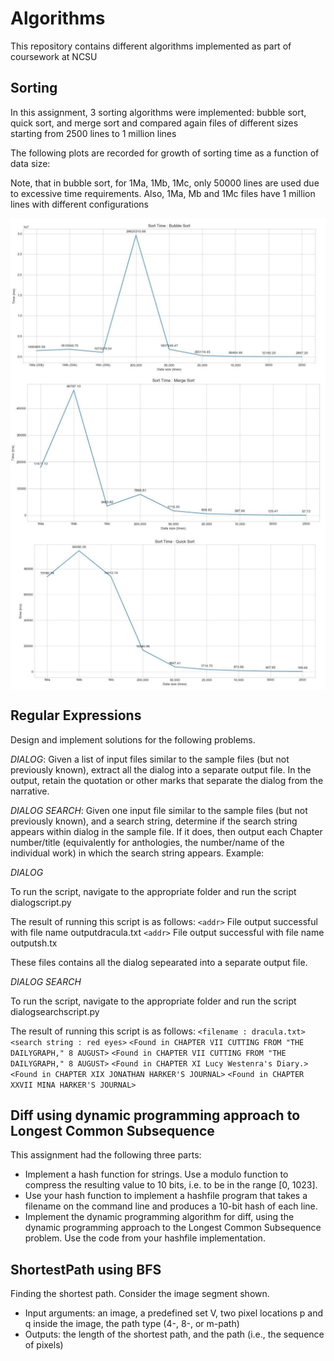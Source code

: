 # Algorithms
 This repository contains different algorithms implemented as part of coursework at NCSU
 
## __Sorting__

In this assignment, 3 sorting algorithms were implemented: bubble sort, quick sort, and
merge sort and compared again files of different sizes starting from 2500 lines to 1 million lines

The following plots are recorded for growth of sorting time as a function of data size:

Note, that in bubble sort, for 1Ma, 1Mb, 1Mc, only 50000 lines are used due to
excessive time requirements. Also, 1Ma, Mb and 1Mc files have 1 million lines with different configurations

<img align="center" width = 600 src="images/bubble_sort_time.JPG">
<img align="center" width = 600 src="images/merge_sort_time.JPG">
<img align="center" width = 600 src="images/quick_sort_time.JPG">



## __Regular Expressions__

Design and implement solutions for the following problems. 

_DIALOG_: Given a list of input files similar to the sample files (but not previously known), extract
all the dialog into a separate output file. In the output, retain the quotation or other
marks that separate the dialog from the narrative.


_DIALOG SEARCH_: Given one input file similar to the sample files (but not previously known),
and a search string, determine if the search string appears within dialog in the sample
file. If it does, then output each Chapter number/title (equivalently for anthologies,
the number/name of the individual work) in which the search string appears.
Example:

_DIALOG_

To run the script, navigate to the appropriate folder and run the script dialogscript.py

The result of running this script is as follows:
`<addr>` File output successful with file name outputdracula.txt
`<addr>` File output successful with file name outputsh.tx

These files contains all the dialog sepearated into a separate output file.

_DIALOG SEARCH_

To run the script, navigate to the appropriate folder and run the script dialogsearchscript.py

The result of running this script is as follows:
`<filename : dracula.txt>` 
`<search string : red eyes>` 
`<Found in CHAPTER VII CUTTING FROM "THE DAILYGRAPH," 8 AUGUST>` 
`<Found in CHAPTER VII CUTTING FROM "THE DAILYGRAPH," 8 AUGUST>` 
`<Found in CHAPTER XI Lucy Westenra's Diary.>` 
`<Found in CHAPTER XIX JONATHAN HARKER'S JOURNAL>` 
`<Found in CHAPTER XXVII MINA HARKER'S JOURNAL>` 

## __Diff using dynamic programming approach to Longest Common Subsequence__

This assignment had the following three parts:
* Implement a hash function for strings. Use a modulo function to compress the resulting value to 10 bits, i.e. to be in the range [0, 1023]. 
* Use your hash function to implement a hashfile program that takes a filename on
the command line and produces a 10-bit hash of each line. 
* Implement the dynamic programming algorithm for diff, using the dynamic programming
approach to the Longest Common Subsequence problem. Use the code from your hashfile
implementation. 

## __ShortestPath using BFS__

Finding the shortest path. Consider the image segment shown.

* Input arguments: an image, a predefined set V, two pixel locations p and q
inside the image, the path type (4-, 8-, or m-path)
* Outputs: the length of the shortest path, and the path (i.e., the sequence of
pixels)



